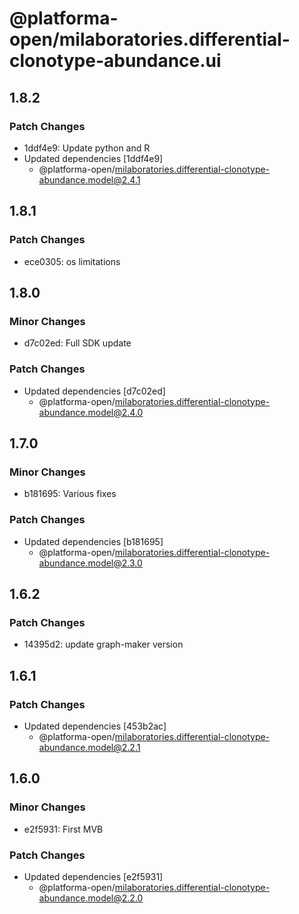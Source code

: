 # @platforma-open/milaboratories.differential-clonotype-abundance.ui

## 1.8.2

### Patch Changes

- 1ddf4e9: Update python and R
- Updated dependencies [1ddf4e9]
  - @platforma-open/milaboratories.differential-clonotype-abundance.model@2.4.1

## 1.8.1

### Patch Changes

- ece0305: os limitations

## 1.8.0

### Minor Changes

- d7c02ed: Full SDK update

### Patch Changes

- Updated dependencies [d7c02ed]
  - @platforma-open/milaboratories.differential-clonotype-abundance.model@2.4.0

## 1.7.0

### Minor Changes

- b181695: Various fixes

### Patch Changes

- Updated dependencies [b181695]
  - @platforma-open/milaboratories.differential-clonotype-abundance.model@2.3.0

## 1.6.2

### Patch Changes

- 14395d2: update graph-maker version

## 1.6.1

### Patch Changes

- Updated dependencies [453b2ac]
  - @platforma-open/milaboratories.differential-clonotype-abundance.model@2.2.1

## 1.6.0

### Minor Changes

- e2f5931: First MVB

### Patch Changes

- Updated dependencies [e2f5931]
  - @platforma-open/milaboratories.differential-clonotype-abundance.model@2.2.0
